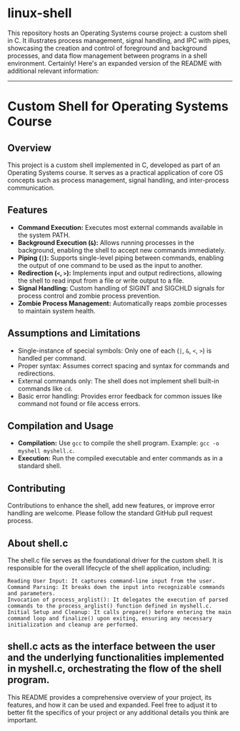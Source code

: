 # linux-shell
This repository hosts an Operating Systems course project: a custom shell in C. It illustrates process management, signal handling, and IPC with pipes, showcasing the creation and control of foreground and background processes, and data flow management between programs in a shell environment.
Certainly! Here's an expanded version of the README with additional relevant information:

---

# Custom Shell for Operating Systems Course

## Overview
This project is a custom shell implemented in C, developed as part of an Operating Systems course. It serves as a practical application of core OS concepts such as process management, signal handling, and inter-process communication.

## Features
- **Command Execution:** Executes most external commands available in the system PATH.
- **Background Execution (`&`):** Allows running processes in the background, enabling the shell to accept new commands immediately.
- **Piping (`|`):** Supports single-level piping between commands, enabling the output of one command to be used as the input to another.
- **Redirection (`<`, `>`):** Implements input and output redirections, allowing the shell to read input from a file or write output to a file.
- **Signal Handling:** Custom handling of SIGINT and SIGCHLD signals for process control and zombie process prevention.
- **Zombie Process Management:** Automatically reaps zombie processes to maintain system health.

## Assumptions and Limitations
- Single-instance of special symbols: Only one of each (`|`, `&`, `<`, `>`) is handled per command.
- Proper syntax: Assumes correct spacing and syntax for commands and redirections.
- External commands only: The shell does not implement shell built-in commands like `cd`.
- Basic error handling: Provides error feedback for common issues like command not found or file access errors.

## Compilation and Usage
- **Compilation:** Use `gcc` to compile the shell program. Example: `gcc -o myshell myshell.c`.
- **Execution:** Run the compiled executable and enter commands as in a standard shell.

## Contributing
Contributions to enhance the shell, add new features, or improve error handling are welcome. Please follow the standard GitHub pull request process.

## About shell.c

The shell.c file serves as the foundational driver for the custom shell. It is responsible for the overall lifecycle of the shell application, including:

    Reading User Input: It captures command-line input from the user.
    Command Parsing: It breaks down the input into recognizable commands and parameters.
    Invocation of process_arglist(): It delegates the execution of parsed commands to the process_arglist() function defined in myshell.c.
    Initial Setup and Cleanup: It calls prepare() before entering the main command loop and finalize() upon exiting, ensuring any necessary initialization and cleanup are performed.

shell.c acts as the interface between the user and the underlying functionalities implemented in myshell.c, orchestrating the flow of the shell program.
---

This README provides a comprehensive overview of your project, its features, and how it can be used and expanded. Feel free to adjust it to better fit the specifics of your project or any additional details you think are important.
